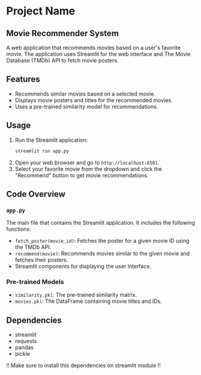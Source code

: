 # Project Name 

## Movie Recommender System

A web application that recommends movies based on a user's favorite movie. The application uses Streamlit for the web interface and The Movie Database (TMDb) API to fetch movie posters.

## Features

- Recommends similar movies based on a selected movie.
- Displays movie posters and titles for the recommended movies.
- Uses a pre-trained similarity model for recommendations.

## Usage

1. Run the Streamlit application:
    ```bash
    streamlit run app.py
    ```
2. Open your web browser and go to `http://localhost:8501`.
3. Select your favorite movie from the dropdown and click the "Recommend" button to get movie recommendations.

## Code Overview

### `app.py`

The main file that contains the Streamlit application. It includes the following functions:

- `fetch_poster(movie_id)`: Fetches the poster for a given movie ID using the TMDb API.
- `recommend(movie)`: Recommends movies similar to the given movie and fetches their posters.
- Streamlit components for displaying the user interface.

### Pre-trained Models

- `similarity.pkl`: The pre-trained similarity matrix.
- `movies.pkl`: The DataFrame containing movie titles and IDs.

## Dependencies

- streamlit
- requests
- pandas
- pickle

!! Make sure to install this dependencies on streamlit module !!
